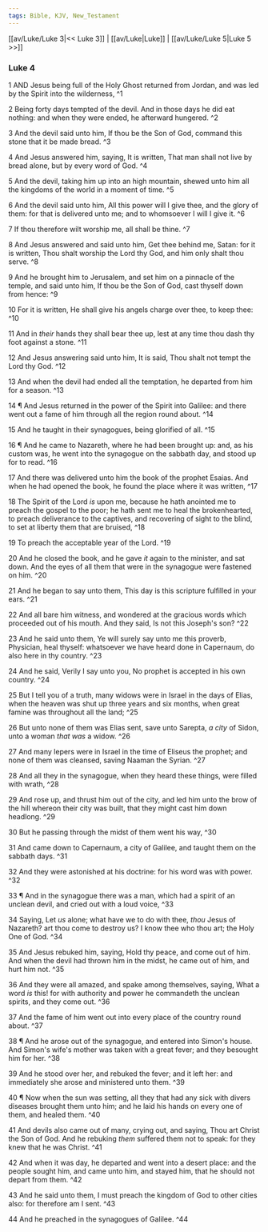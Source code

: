 ```yaml
---
tags: Bible, KJV, New_Testament
---
```


[[av/Luke/Luke 3|<< Luke 3]] | [[av/Luke|Luke]] | [[av/Luke/Luke 5|Luke 5 >>]]

### Luke 4

1 AND Jesus being full of the Holy Ghost returned from Jordan, and was led by the Spirit into the wilderness, ^1

2 Being forty days tempted of the devil. And in those days he did eat nothing: and when they were ended, he afterward hungered. ^2

3 And the devil said unto him, If thou be the Son of God, command this stone that it be made bread. ^3

4 And Jesus answered him, saying, It is written, That man shall not live by bread alone, but by every word of God. ^4

5 And the devil, taking him up into an high mountain, shewed unto him all the kingdoms of the world in a moment of time. ^5

6 And the devil said unto him, All this power will I give thee, and the glory of them: for that is delivered unto me; and to whomsoever I will I give it. ^6

7 If thou therefore wilt worship me, all shall be thine. ^7

8 And Jesus answered and said unto him, Get thee behind me, Satan: for it is written, Thou shalt worship the Lord thy God, and him only shalt thou serve. ^8

9 And he brought him to Jerusalem, and set him on a pinnacle of the temple, and said unto him, If thou be the Son of God, cast thyself down from hence: ^9

10 For it is written, He shall give his angels charge over thee, to keep thee: ^10

11 And in _their_ hands they shall bear thee up, lest at any time thou dash thy foot against a stone. ^11

12 And Jesus answering said unto him, It is said, Thou shalt not tempt the Lord thy God. ^12

13 And when the devil had ended all the temptation, he departed from him for a season. ^13

14 ¶ And Jesus returned in the power of the Spirit into Galilee: and there went out a fame of him through all the region round about. ^14

15 And he taught in their synagogues, being glorified of all. ^15

16 ¶ And he came to Nazareth, where he had been brought up: and, as his custom was, he went into the synagogue on the sabbath day, and stood up for to read. ^16

17 And there was delivered unto him the book of the prophet Esaias. And when he had opened the book, he found the place where it was written, ^17

18 The Spirit of the Lord _is_ upon me, because he hath anointed me to preach the gospel to the poor; he hath sent me to heal the brokenhearted, to preach deliverance to the captives, and recovering of sight to the blind, to set at liberty them that are bruised, ^18

19 To preach the acceptable year of the Lord. ^19

20 And he closed the book, and he gave _it_ again to the minister, and sat down. And the eyes of all them that were in the synagogue were fastened on him. ^20

21 And he began to say unto them, This day is this scripture fulfilled in your ears. ^21

22 And all bare him witness, and wondered at the gracious words which proceeded out of his mouth. And they said, Is not this Joseph's son? ^22

23 And he said unto them, Ye will surely say unto me this proverb, Physician, heal thyself: whatsoever we have heard done in Capernaum, do also here in thy country. ^23

24 And he said, Verily I say unto you, No prophet is accepted in his own country. ^24

25 But I tell you of a truth, many widows were in Israel in the days of Elias, when the heaven was shut up three years and six months, when great famine was throughout all the land; ^25

26 But unto none of them was Elias sent, save unto Sarepta, _a_ _city_ of Sidon, unto a woman _that_ _was_ a widow. ^26

27 And many lepers were in Israel in the time of Eliseus the prophet; and none of them was cleansed, saving Naaman the Syrian. ^27

28 And all they in the synagogue, when they heard these things, were filled with wrath, ^28

29 And rose up, and thrust him out of the city, and led him unto the brow of the hill whereon their city was built, that they might cast him down headlong. ^29

30 But he passing through the midst of them went his way, ^30

31 And came down to Capernaum, a city of Galilee, and taught them on the sabbath days. ^31

32 And they were astonished at his doctrine: for his word was with power. ^32

33 ¶ And in the synagogue there was a man, which had a spirit of an unclean devil, and cried out with a loud voice, ^33

34 Saying, Let _us_ alone; what have we to do with thee, _thou_ Jesus of Nazareth? art thou come to destroy us? I know thee who thou art; the Holy One of God. ^34

35 And Jesus rebuked him, saying, Hold thy peace, and come out of him. And when the devil had thrown him in the midst, he came out of him, and hurt him not. ^35

36 And they were all amazed, and spake among themselves, saying, What a word _is_ this! for with authority and power he commandeth the unclean spirits, and they come out. ^36

37 And the fame of him went out into every place of the country round about. ^37

38 ¶ And he arose out of the synagogue, and entered into Simon's house. And Simon's wife's mother was taken with a great fever; and they besought him for her. ^38

39 And he stood over her, and rebuked the fever; and it left her: and immediately she arose and ministered unto them. ^39

40 ¶ Now when the sun was setting, all they that had any sick with divers diseases brought them unto him; and he laid his hands on every one of them, and healed them. ^40

41 And devils also came out of many, crying out, and saying, Thou art Christ the Son of God. And he rebuking _them_ suffered them not to speak: for they knew that he was Christ. ^41

42 And when it was day, he departed and went into a desert place: and the people sought him, and came unto him, and stayed him, that he should not depart from them. ^42

43 And he said unto them, I must preach the kingdom of God to other cities also: for therefore am I sent. ^43

44 And he preached in the synagogues of Galilee. ^44
